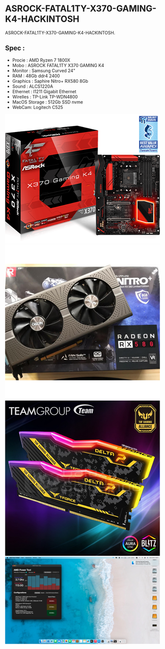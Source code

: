 # ASROCK-FATAL1TY-X370-GAMING-K4-HACKINTOSH
ASROCK-FATAL1TY-X370-GAMING-K4-HACKINTOSH.

## Spec :
- Procie : AMD Ryzen 7 1800X
- Mobo : ASROCK FATAL1TY X370 GAMING K4
- Monitor : Samsung Curved 24"
- RAM : 48Gb ddr4 2400
- Graphics : Saphire Nitro+ RX580 8Gb
- Sound : ALCS1220A
- Ethernet : I1211 Gigabit Ethernet
- Wirelles : TP-Link TP-WDN4800
- MacOS Storage : 512Gb SSD nvme
- WebCam: Logitech C525

![Pic](https://github.com/iskakfatoni/ASROCK-FATAL1TY-X370-GAMING-K4-HACKINTOSH/blob/main/PICTURES/Fatal1ty%20X370%20Gaming%20K4(M1).png)
![Pic](https://github.com/iskakfatoni/ASUS_Z270_TUF_MARK1_SAPPHIRE_NITRO_RX580_6GB_HACKINTOSH_OPENCORE/blob/main/PIC/SAPPHIRE_NITRO_RX580_8GB.jpeg)
![Pic](https://github.com/iskakfatoni/ASUS_Z270_TUF_MARK1_SAPPHIRE_NITRO_RX580_6GB_HACKINTOSH_OPENCORE/blob/main/PIC/TEAM-TFORCE.jpeg)
![Pic](https://github.com/iskakfatoni/ASROCK-FATAL1TY-X370-GAMING-K4-HACKINTOSH/blob/main/PICTURES/Screenshot%202023-12-23%20at%2006.47.19.png)
